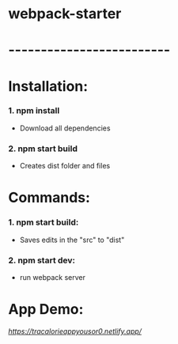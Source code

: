 ﻿# webpack-starter

# -------------------------

# Installation:
### 1. npm install
  - Download all dependencies
### 2. npm start build
  - Creates dist folder and files

# Commands: 
### 1. npm start build:
  - Saves edits in the "src" to "dist"
### 2. npm start dev:
  - run webpack server

# App Demo: 
_https://tracalorieappyousor0.netlify.app/_
